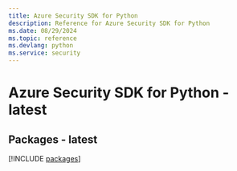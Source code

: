 ```yaml
---
title: Azure Security SDK for Python
description: Reference for Azure Security SDK for Python
ms.date: 08/29/2024
ms.topic: reference
ms.devlang: python
ms.service: security
---
```

# Azure Security SDK for Python - latest
## Packages - latest
[!INCLUDE [packages](security-index.md)]